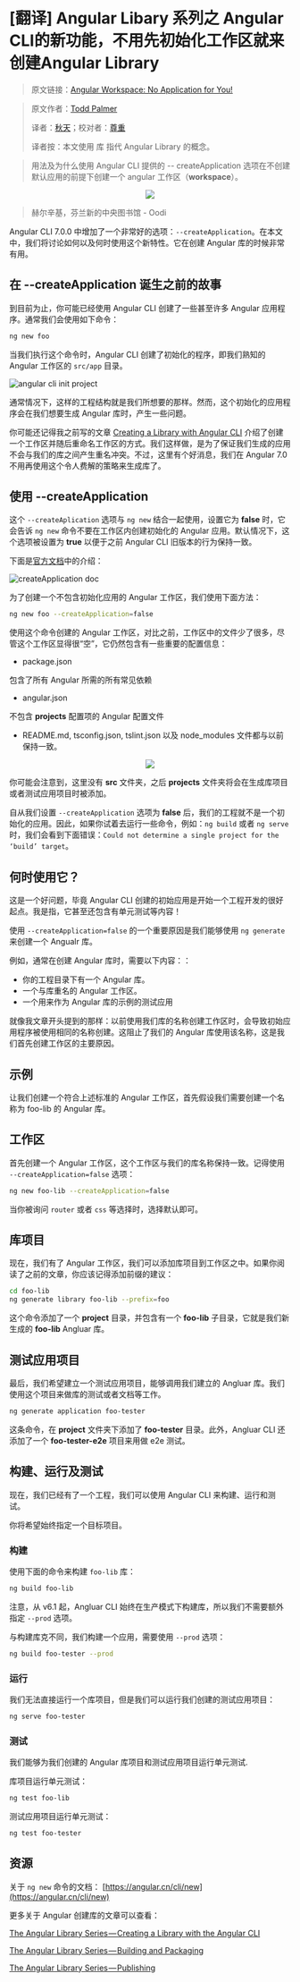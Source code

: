 # [翻译] Angular Libary 系列之 Angular CLI的新功能，不用先初始化工作区就来创建Angular Library

> 原文链接：[Angular Workspace: No Application for You!](https://blog.angularindepth.com/angular-workspace-no-application-for-you-4b451afcc2ba)

> 原文作者：[Todd Palmer](https://blog.angularindepth.com/@palmer_todd?source=post_header_lockup)
> 
> 译者：[秋天](https://github.com/jkhhuse)；校对者：[尊重](https://github.com/sawyerbutton)
>
> 译者按：本文使用 库 指代 Angular Library 的概念。

> 用法及为什么使用 Angular CLI 提供的 -- createApplication 选项在不创建默认应用的前提下创建一个 angular 工作区（**workspace**）。

<p align="center"> 
    <img src="../assets/angular-154/1.jpeg">
</p>

> 赫尔辛基，芬兰新的中央图书馆 - Oodi

Angular CLI 7.0.0 中增加了一个非常好的选项：`--createApplication`。在本文中，我们将讨论如何以及何时使用这个新特性。它在创建 Angular 库的时候非常有用。

## 在 --createApplication 诞生之前的故事

到目前为止，你可能已经使用 Angular CLI 创建了一些甚至许多 Angular 应用程序。通常我们会使用如下命令：

```bash
ng new foo
```

当我们执行这个命令时，Angular CLI 创建了初始化的程序，即我们熟知的 Angular 工作区的 `src/app` 目录。

![angular cli init project](../assets/angular-154/2.png?raw=true)

通常情况下，这样的工程结构就是我们所想要的那样。然而，这个初始化的应用程序会在我们想要生成 Angular 库时，产生一些问题。

你可能还记得我之前写的文章 [Creating a Library with Angular CLI](https://blog.angularindepth.com/creating-a-library-in-angular-6-87799552e7e5) 介绍了创建一个工作区并随后重命名工作区的方式。我们这样做，是为了保证我们生成的应用不会与我们的库之间产生重名冲突。不过，这里有个好消息，我们在 Angular 7.0 不用再使用这个令人费解的策略来生成库了。

## 使用 --createApplication

这个 `--createAplication` 选项与 `ng new` 结合一起使用，设置它为 **false** 时，它会告诉 `ng new` 命令不要在工作区内创建初始化的 Angular 应用。默认情况下，这个选项被设置为 **true** 以便于之前 Angular CLI 旧版本的行为保持一致。

下面是[官方文档](https://angular.cn/cli/new)中的介绍：

![createApplication doc](../assets/angular-154/3.png?raw=true)

为了创建一个不包含初始化应用的 Angular 工作区，我们使用下面方法：

```bash
ng new foo --createApplication=false
```

使用这个命令创建的 Angular 工作区，对比之前，工作区中的文件少了很多，尽管这个工作区显得很“空”，它仍然包含有一些重要的配置信息：

- package.json 

包含了所有 Angular 所需的所有常见依赖

- angular.json

不包含 **projects** 配置项的 Angular 配置文件

- README.md, tsconfig.json, tslint.json 以及 node_modules 文件都与以前保持一致。

<p align="center"> 
    <img src="../assets/angular-154/4.gif?raw=true">
</p>

你可能会注意到，这里没有 **src** 文件夹，之后 **projects** 文件夹将会在生成库项目或者测试应用项目时被添加。

自从我们设置 `--createApplication` 选项为 **false** 后，我们的工程就不是一个初始化的应用。因此，如果你试着去运行一些命令，例如：`ng build` 或者 `ng serve` 时，我们会看到下面错误：`Could not determine a single project for the ‘build’ target`。

## 何时使用它？

这是一个好问题，毕竟 Angular CLI 创建的初始应用是开始一个工程开发的很好起点。我是指，它甚至还包含有单元测试等内容！

使用 `--createApplication=false` 的一个重要原因是我们能够使用 `ng generate` 来创建一个 Angualr 库。

例如，通常在创建 Angular 库时，需要以下内容：：

- 你的工程目录下有一个 Angular 库。
- 一个与库重名的 Angular 工作区。
- 一个用来作为 Angular 库的示例的测试应用

就像我文章开头提到的那样：以前使用我们库的名称创建工作区时，会导致初始应用程序被使用相同的名称创建。这阻止了我们的 Angular 库使用该名称，这是我们首先创建工作区的主要原因。

## 示例

让我们创建一个符合上述标准的 Angular 工作区，首先假设我们需要创建一个名称为 foo-lib 的 Angular 库。

## 工作区

首先创建一个 Angular 工作区，这个工作区与我们的库名称保持一致。记得使用 `--createApplication=false` 选项：

```bash
ng new foo-lib --createApplication=false
```

当你被询问 `router` 或者 `css` 等选择时，选择默认即可。

## 库项目

现在，我们有了 Angular 工作区，我们可以添加库项目到工作区之中。如果你阅读了之前的文章，你应该记得添加前缀的建议：

```bash
cd foo-lib
ng generate library foo-lib --prefix=foo
```

这个命令添加了一个 **project** 目录，并包含有一个 **foo-lib** 子目录，它就是我们新生成的 **foo-lib** Angluar 库。

## 测试应用项目

最后，我们希望建立一个测试应用项目，能够调用我们建立的 Angluar 库。我们使用这个项目来做库的测试或者文档等工作。

```bash
ng generate application foo-tester
```

这条命令，在 **project** 文件夹下添加了 **foo-tester** 目录。此外，Angluar CLI 还添加了一个 **foo-tester-e2e** 项目来用做 e2e 测试。

## 构建、运行及测试

现在，我们已经有了一个工程，我们可以使用 Angular CLI 来构建、运行和测试。

你将希望始终指定一个目标项目。

### 构建

使用下面的命令来构建 `foo-lib` 库：

```bash
ng build foo-lib
```

注意，从 v6.1 起，Angluar CLI 始终在生产模式下构建库，所以我们不需要额外指定 `--prod` 选项。

与构建库克不同，我们构建一个应用，需要使用 `--prod` 选项：

```bash
ng build foo-tester --prod
```

### 运行

我们无法直接运行一个库项目，但是我们可以运行我们创建的测试应用项目：

```bash
ng serve foo-tester
```

### 测试

我们能够为我们创建的 Angular 库项目和测试应用项目运行单元测试.

库项目运行单元测试：

```bash
ng test foo-lib
```

测试应用项目运行单元测试：

```bash
ng test foo-tester
```

## 资源

关于 `ng new` 命令的文档： [https://angular.cn/cli/new](https://angular.cn/cli/new)

更多关于 Angular 创建库的文章可以查看：

[The Angular Library Series — Creating a Library with the Angular CLI](https://blog.angularindepth.com/creating-a-library-in-angular-6-87799552e7e5)

[The Angular Library Series — Building and Packaging](https://blog.angularindepth.com/creating-a-library-in-angular-6-part-2-6e2bc1e14121)

[The Angular Library Series — Publishing](https://blog.angularindepth.com/the-angular-library-series-publishing-ce24bb673275)